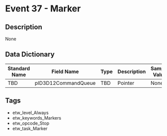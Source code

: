# Event 37 - Marker

## Description
None

## Data Dictionary
|Standard Name|Field Name|Type|Description|Sample Value|
|---|---|---|---|---|
|TBD|pID3D12CommandQueue|TBD|Pointer|None|None|

## Tags
* etw_level_Always
* etw_keywords_Markers
* etw_opcode_Stop
* etw_task_Marker